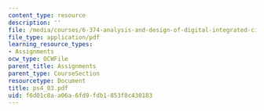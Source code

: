 ```yaml
---
content_type: resource
description: ''
file: /media/courses/6-374-analysis-and-design-of-digital-integrated-circuits-fall-2003/f6d01c8aa06a6fd9fdb1853f8c430183_ps4_03.pdf
file_type: application/pdf
learning_resource_types:
- Assignments
ocw_type: OCWFile
parent_title: Assignments
parent_type: CourseSection
resourcetype: Document
title: ps4_03.pdf
uid: f6d01c8a-a06a-6fd9-fdb1-853f8c430183
---
```

